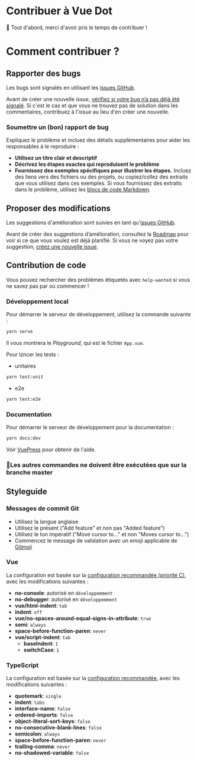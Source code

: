 # Contribuer à Vue Dot

🎉 Tout d'abord, merci d'avoir pris le temps de contribuer !

# Comment contribuer ?

## Rapporter des bugs

Les bugs sont signalés en utilisant les [issues GitHub](https://guides.github.com/features/issues/).

Avant de créer une nouvelle _issue_, [vérifiez si votre bug n’a pas déjà été signalé](https://github.com/assurance-maladie-digital/vue-dot/issues?utf8=%E2%9C%93&q=is%3Aissue).  Si c'est le cas et que vous ne trouvez pas de solution dans les commentaires, contribuez à l'_issue_ au lieu d'en créer une nouvelle.

### Soumettre un (bon) rapport de bug

Expliquez le problème et incluez des détails supplémentaires pour aider les responsables à le reproduire :

-   **Utilisez un titre clair et descriptif**
-   **Décrivez les étapes exactes qui reproduisent le problème**
-   **Fournissez des exemples spécifiques pour illustrer les étapes.** Incluez des liens vers des fichiers ou des projets, ou copiez/collez des extraits que vous utilisez dans ces exemples. Si vous fournissez des extraits dans le problème, utilisez les [blocs de code Markdown](https://help.github.com/articles/markdown-basics/#multiple-lines).

## Proposer des modifications

Les suggestions d'amélioration sont suivies en tant qu'[issues GitHub](https://guides.github.com/features/issues/).

Avant de créer des suggestions d’amélioration, consultez la [Roadmap](https://assurance-maladie-digital.github.io/vue-dot/guide/roadmap.html) pour voir si ce que vous voulez est déjà planifié. Si vous ne voyez pas votre suggestion, [créez une nouvelle issue](#submitting-a-good-bug-report).

## Contribution de code

Vous pouvez rechercher des problèmes étiquetés avec `help-wanted` si vous ne savez pas par où commencer !

### Développement local

Pour démarrer le serveur de développement, utilisez la commande suivante :

```bash
yarn serve
```

Il vous montrera le _Playground_, qui est le fichier `App.vue`.

Pour lzncer les tests :

-   unitaires

```bash
yarn test:unit
```

-   e2e

```bash
yarn test:e2e
```

### Documentation

Pour démarrer le serveur de développement pour la documentation :

```bash
yarn docs:dev
```

Voir [VuePress](https://vuepress.vuejs.org/guide/) pour obtenir de l'aide.

### 🚨Les autres commandes ne doivent être exécutées que sur la branche master

## Styleguide

### Messages de commit Git

-   Utilisez la langue anglaise
-   Utilisez le présent ("Add feature" et non pas "Added feature")
-   Utilisez le ton impératif ("Move cursor to…" et non "Moves cursor to…")
-   Commencez le message de validation avec un emoji applicable de [Gitmoji](https://gitmoji.carloscuesta.me/)

### Vue

La configuration est basée sur la [configuration recommandée (priorité C)](https://vuejs.org/v2/style-guide/#Priority-C-Recommended), avec les modifications suivantes :

-   **no-console**: autorisé en `développemment`
-   **no-debugger**: autorisé en `développemment`
-   **vue/html-indent**: `tab`
-   **indent**: `off`
-   **vue/no-spaces-around-equal-signs-in-attribute**: `true`
-   **semi**: `always`
-   **space-before-function-paren**: `never`
-   **vue/script-indent**: `tab`
    -   **baseIndent**: `1`
    -   **switchCase**: `1`

### TypeScript

La configuration est basée sur la [configuration recommandée](https://github.com/palantir/tslint/blob/master/src/configs/recommended.ts), avec les modifications suivantes :

-   **quotemark**: `single`
-   **indent**: `tabs`
-   **interface-name**: `false`
-   **ordered-imports**: `false`
-   **object-literal-sort-keys**: `false`
-   **no-consecutive-blank-lines**: `false`
-   **semicolon**: `always`
-   **space-before-function-paren**: `never`
-   **trailing-comma**: `never`
-   **no-shadowed-variable**: `false`
